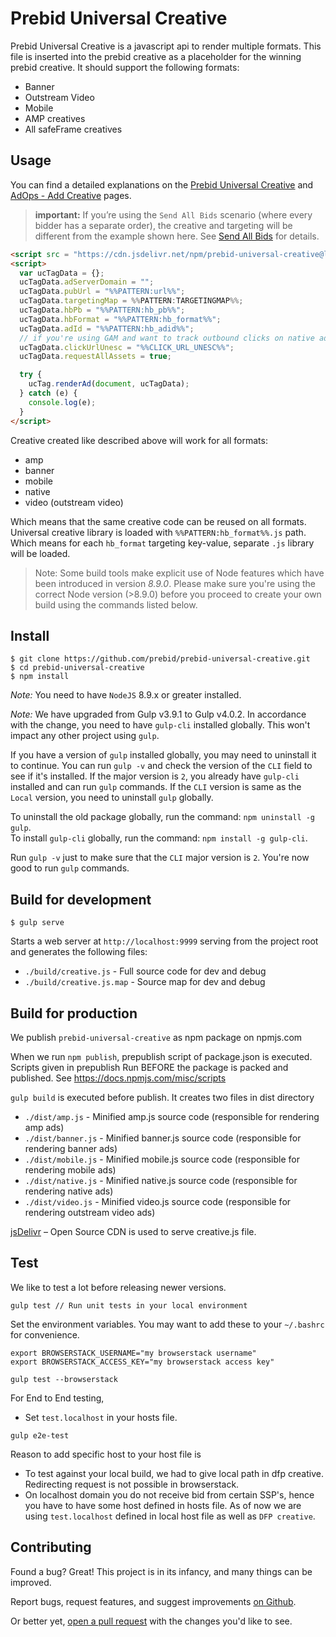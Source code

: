 # Prebid Universal Creative

Prebid Universal Creative is a javascript api to render multiple formats. This file is inserted into the prebid creative as a placeholder for the winning prebid creative. It should support the following formats:
 - Banner
 - Outstream Video
 - Mobile
 - AMP creatives
 - All safeFrame creatives
 
## Usage

You can find a detailed explanations on the [Prebid Universal Creative](https://docs.prebid.org/overview/prebid-universal-creative.html) and [AdOps - Add Creative](https://docs.prebid.org/adops/setting-up-prebid-with-the-appnexus-ad-server.html#step-3-add-creatives) pages.

> **important:** If you’re using the `Send All Bids` scenario (where every bidder has a separate order), the creative and targeting will be different from the example shown here. See [Send All Bids](https://docs.prebid.org/adops/send-all-vs-top-price.html#send-all-bids) for details.

```html
<script src = "https://cdn.jsdelivr.net/npm/prebid-universal-creative@latest/dist/%%PATTERN:hb_format%%.js"></script>
<script>
  var ucTagData = {};
  ucTagData.adServerDomain = "";
  ucTagData.pubUrl = "%%PATTERN:url%%";
  ucTagData.targetingMap = %%PATTERN:TARGETINGMAP%%;
  ucTagData.hbPb = "%%PATTERN:hb_pb%%";
  ucTagData.hbFormat = "%%PATTERN:hb_format%%";
  ucTagData.adId = "%%PATTERN:hb_adid%%";
  // if you're using GAM and want to track outbound clicks on native ads you can add this line
  ucTagData.clickUrlUnesc = "%%CLICK_URL_UNESC%%";
  ucTagData.requestAllAssets = true;

  try {
    ucTag.renderAd(document, ucTagData);
  } catch (e) {
    console.log(e);
  }
</script>
```

Creative created like described above will work for all formats:
- amp
- banner
- mobile
- native
- video (outstream video)

Which means that the same creative code can be reused on all formats.  
Universal creative library is loaded with `%%PATTERN:hb_format%%.js` path. Which means for each `hb_format` targeting key-value, separate `.js` library will be loaded.

> Note: Some build tools make explicit use of Node features which have been introduced in version *8.9.0*. Please make sure you're using the correct Node version (>8.9.0) before you proceed to create your own build using the commands listed below.

## Install

    $ git clone https://github.com/prebid/prebid-universal-creative.git
    $ cd prebid-universal-creative
    $ npm install

*Note:* You need to have `NodeJS` 8.9.x or greater installed.

*Note:* We have upgraded from Gulp v3.9.1 to Gulp v4.0.2. In accordance with the change, you need to have `gulp-cli` installed globally. This won't impact any other project using `gulp`.

If you have a version of `gulp` installed globally, you may need to uninstall it to continue. You can run `gulp -v` and check the version of the `CLI` field to see if it's installed. If the major version is `2`, you already have `gulp-cli` installed and can run `gulp` commands. If the `CLI` version is same as the `Local` version, you need to uninstall `gulp` globally.

To uninstall the old package globally, run the command: `npm uninstall -g gulp`. <br />
To install `gulp-cli` globally, run the command: `npm install -g gulp-cli`.

Run `gulp -v` just to make sure that the `CLI` major version is `2`. You're now good to run `gulp` commands.

## Build for development

    $ gulp serve

Starts a web server at `http://localhost:9999` serving from the project root and generates the following files:

+ `./build/creative.js` - Full source code for dev and debug
+ `./build/creative.js.map` - Source map for dev and debug

## Build for production

We publish `prebid-universal-creative` as npm package on npmjs.com

When we run `npm publish`, prepublish script of package.json is executed. Scripts given in prepublish Run BEFORE the package is packed and published. See https://docs.npmjs.com/misc/scripts

`gulp build` is executed before publish. It creates two files in dist directory

+ `./dist/amp.js` - Minified amp.js source code (responsible for rendering amp ads)
+ `./dist/banner.js` - Minified banner.js source code (responsible for rendering banner ads)
+ `./dist/mobile.js` - Minified mobile.js source code (responsible for rendering mobile ads)
+ `./dist/native.js` - Minified native.js source code (responsible for rendering native ads)
+ `./dist/video.js` - Minified video.js source code (responsible for rendering outstream video ads)

[jsDelivr](https://www.jsdelivr.com/) – Open Source CDN is used to serve creative.js file.

## Test

We like to test a lot before releasing newer versions. 

   ```
   gulp test // Run unit tests in your local environment
   ```

   Set the environment variables. You may want to add these to your `~/.bashrc` for convenience.

   ```
   export BROWSERSTACK_USERNAME="my browserstack username"
   export BROWSERSTACK_ACCESS_KEY="my browserstack access key"
   ```
   
   ```
   gulp test --browserstack
   ```

   For End to End testing, 
   - Set `test.localhost` in your hosts file. 
   
   ```
   gulp e2e-test
   ``` 

   Reason to add specific host to your host file is
   - To test against your local build, we had to give local path in dfp creative. Redirecting request is not possible in browserstack.
   - On localhost domain you do not receive bid from certain SSP's, hence you have to have some host defined in hosts file. As of now we are using `test.localhost` defined in local host file as well as `DFP creative`.
## Contributing

Found a bug? Great!
This project is in its infancy, and many things can be improved.

Report bugs, request features, and suggest improvements [on Github](https://github.com/prebid/prebid-universal-creative/issues).

Or better yet, [open a pull request](https://github.com/prebid/prebid-universal-creative/compare) with the changes you'd like to see.

